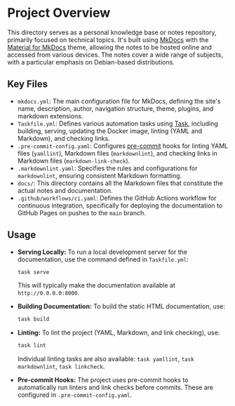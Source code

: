# Project Overview

This directory serves as a personal knowledge base or notes repository, primarily focused on
technical topics. It's built using [MkDocs](https://www.mkdocs.org/) with the [Material for MkDocs](https://squidfunk.github.io/mkdocs-material/)
theme, allowing the notes to be hosted online and accessed from various devices. The notes cover a wide range of subjects,
with a particular emphasis on Debian-based distributions.

## Key Files

* `mkdocs.yml`: The main configuration file for MkDocs, defining the site's name, description, author,
    navigation structure, theme, plugins, and markdown extensions.
* `Taskfile.yml`: Defines various automation tasks using [Task](https://taskfile.dev/#/), including building,
    serving, updating the Docker image, linting (YAML and Markdown), and checking links.
* `.pre-commit-config.yaml`: Configures [pre-commit](https://pre-commit.com/) hooks for linting YAML files
    (`yamllint`), Markdown files (`markdownlint`), and checking links in Markdown files (`markdown-link-check`).
* `.markdownlint.yaml`: Specifies the rules and configurations for `markdownlint`, ensuring consistent Markdown formatting.
* `docs/`: This directory contains all the Markdown files that constitute the actual notes and documentation.
* `.github/workflows/ci.yaml`: Defines the GitHub Actions workflow for continuous integration, specifically for
    deploying the documentation to GitHub Pages on pushes to the `main` branch.

## Usage

* **Serving Locally:** To run a local development server for the documentation, use the command defined in `Taskfile.yml`:

    ```bash
    task serve
    ```

    This will typically make the documentation available at `http://0.0.0.0:8000`.
* **Building Documentation:** To build the static HTML documentation, use:

    ```bash
    task build
    ```

* **Linting:** To lint the project (YAML, Markdown, and link checking), use:

    ```bash
    task lint
    ```

    Individual linting tasks are also available: `task yamllint`, `task markdownlint`, `task linkcheck`.
* **Pre-commit Hooks:** The project uses pre-commit hooks to automatically run linters and link checks before
    commits. These are configured in `.pre-commit-config.yaml`.
